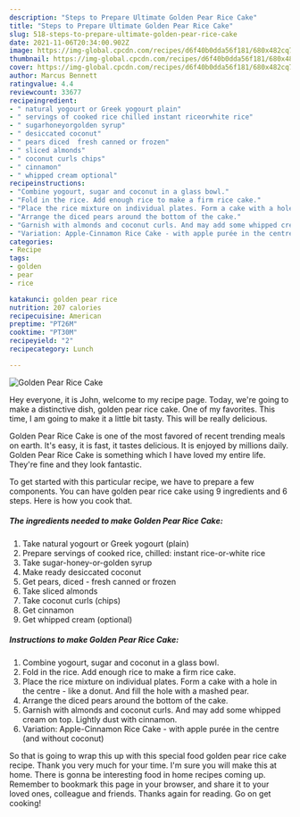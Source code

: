```yaml
---
description: "Steps to Prepare Ultimate Golden Pear Rice Cake"
title: "Steps to Prepare Ultimate Golden Pear Rice Cake"
slug: 518-steps-to-prepare-ultimate-golden-pear-rice-cake
date: 2021-11-06T20:34:00.902Z
image: https://img-global.cpcdn.com/recipes/d6f40b0dda56f181/680x482cq70/golden-pear-rice-cake-recipe-main-photo.jpg
thumbnail: https://img-global.cpcdn.com/recipes/d6f40b0dda56f181/680x482cq70/golden-pear-rice-cake-recipe-main-photo.jpg
cover: https://img-global.cpcdn.com/recipes/d6f40b0dda56f181/680x482cq70/golden-pear-rice-cake-recipe-main-photo.jpg
author: Marcus Bennett
ratingvalue: 4.4
reviewcount: 33677
recipeingredient:
- " natural yogourt or Greek yogourt plain"
- " servings of cooked rice chilled instant riceorwhite rice"
- " sugarhoneyorgolden syrup"
- " desiccated coconut"
- " pears diced  fresh canned or frozen"
- " sliced almonds"
- " coconut curls chips"
- " cinnamon"
- " whipped cream optional"
recipeinstructions:
- "Combine yogourt, sugar and coconut in a glass bowl."
- "Fold in the rice. Add enough rice to make a firm rice cake."
- "Place the rice mixture on individual plates. Form a cake with a hole in the centre - like a donut. And fill the hole with a mashed pear."
- "Arrange the diced pears around the bottom of the cake."
- "Garnish with almonds and coconut curls. And may add some whipped cream on top. Lightly dust with cinnamon."
- "Variation: Apple-Cinnamon Rice Cake - with apple purée in the centre (and without coconut)"
categories:
- Recipe
tags:
- golden
- pear
- rice

katakunci: golden pear rice 
nutrition: 207 calories
recipecuisine: American
preptime: "PT26M"
cooktime: "PT30M"
recipeyield: "2"
recipecategory: Lunch

---
```



![Golden Pear Rice Cake](https://img-global.cpcdn.com/recipes/d6f40b0dda56f181/680x482cq70/golden-pear-rice-cake-recipe-main-photo.jpg)

Hey everyone, it is John, welcome to my recipe page. Today, we're going to make a distinctive dish, golden pear rice cake. One of my favorites. This time, I am going to make it a little bit tasty. This will be really delicious.



Golden Pear Rice Cake is one of the most favored of recent trending meals on earth. It's easy, it is fast, it tastes delicious. It is enjoyed by millions daily. Golden Pear Rice Cake is something which I have loved my entire life. They're fine and they look fantastic.


To get started with this particular recipe, we have to prepare a few components. You can have golden pear rice cake using 9 ingredients and 6 steps. Here is how you cook that.

<!--inarticleads1-->

##### The ingredients needed to make Golden Pear Rice Cake:

1. Take  natural yogourt or Greek yogourt (plain)
1. Prepare  servings of cooked rice, chilled: instant rice-or-white rice
1. Take  sugar-honey-or-golden syrup
1. Make ready  desiccated coconut
1. Get  pears, diced - fresh canned or frozen
1. Take  sliced almonds
1. Take  coconut curls (chips)
1. Get  cinnamon
1. Get  whipped cream (optional)




<!--inarticleads2-->

##### Instructions to make Golden Pear Rice Cake:

1. Combine yogourt, sugar and coconut in a glass bowl.
1. Fold in the rice. Add enough rice to make a firm rice cake.
1. Place the rice mixture on individual plates. Form a cake with a hole in the centre - like a donut. And fill the hole with a mashed pear.
1. Arrange the diced pears around the bottom of the cake.
1. Garnish with almonds and coconut curls. And may add some whipped cream on top. Lightly dust with cinnamon.
1. Variation: Apple-Cinnamon Rice Cake - with apple purée in the centre (and without coconut)




So that is going to wrap this up with this special food golden pear rice cake recipe. Thank you very much for your time. I'm sure you will make this at home. There is gonna be interesting food in home recipes coming up. Remember to bookmark this page in your browser, and share it to your loved ones, colleague and friends. Thanks again for reading. Go on get cooking!
